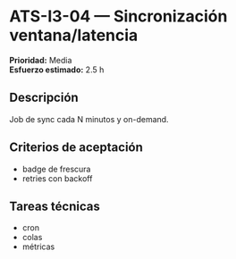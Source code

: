 # ATS-I3-04 — Sincronización ventana/latencia

**Prioridad:** Media  
**Esfuerzo estimado:** 2.5 h

## Descripción
Job de sync cada N minutos y on-demand.

## Criterios de aceptación
- badge de frescura
- retries con backoff

## Tareas técnicas
- cron
- colas
- métricas

